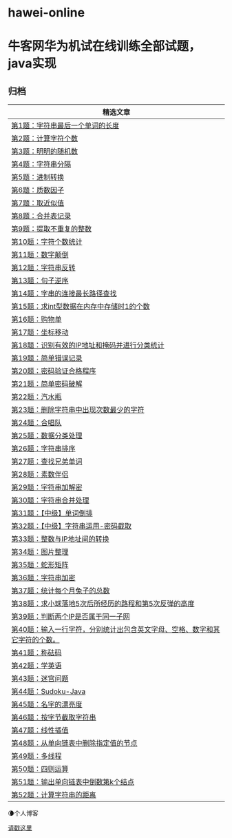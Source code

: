 # hawei-online

牛客网华为机试在线训练全部试题，java实现
===============


归档
----

| **精选文章**                                                                                                                                                                                                                                                                                                                                                                                                                                                                                        |
|------------------------------------------------------------------------------------------------------------------------------------------------------------------------------------------------------------------------------------------------------------------------------------------------------------------------------------------------------------------------------------------------------------------------------------------------------------------------------------------------|
| [第1题：字符串最后一个单词的长度](https://github.com/JasonZhangCauc/hawei-online/blob/master/huawei-online/src/Test001.java)                                                                                                                                                                                                                                                                         |
| [第2题：计算字符个数](https://github.com/JasonZhangCauc/hawei-online/blob/master/huawei-online/src/Test002.java)                                                                                                                                                                                                                 |
| [第3题：明明的随机数](https://github.com/JasonZhangCauc/hawei-online/blob/master/huawei-online/src/Test003.java)                                                                                                                                                                                                                                                  |
| [第4题：字符串分隔](https://github.com/JasonZhangCauc/hawei-online/blob/master/huawei-online/src/Test004.java)                                                                                                                                               |
| [第5题：进制转换](https://github.com/JasonZhangCauc/hawei-online/blob/master/huawei-online/src/Test005.java)                                                                                                                                                                                                    |
| [第6题：质数因子](https://github.com/JasonZhangCauc/hawei-online/blob/master/huawei-online/src/Test006.java)                                                                                                                                                                                                                    |
| [第7题：取近似值](https://github.com/JasonZhangCauc/hawei-online/blob/master/huawei-online/src/Test007.java)                                                                                                                                                                                                                                                                |
| [第8题：合并表记录](https://github.com/JasonZhangCauc/hawei-online/blob/master/huawei-online/src/Test008.java)                                                                                                                                                                                                                                                                                                             |
| [第9题：提取不重复的整数](https://github.com/JasonZhangCauc/hawei-online/blob/master/huawei-online/src/Test009.java)                                                                                                                                                                                                                                                |
| [第10题：字符个数统计](https://github.com/JasonZhangCauc/hawei-online/blob/master/huawei-online/src/Test010.java)                                                                                                                                                                                                                                                      |
| [第11题：数字颠倒](https://github.com/JasonZhangCauc/hawei-online/blob/master/huawei-online/src/Test011.java)                                                                                                                                                                                                                              |
| [第12题：字符串反转](https://github.com/JasonZhangCauc/hawei-online/blob/master/huawei-online/src/Test012.java)                                                                                                                                                                                                                                                                                |
| [第13题：句子逆序](https://github.com/JasonZhangCauc/hawei-online/blob/master/huawei-online/src/Test013.java)                                                                                                                                                                                                                                                 |
| [第14题：字串的连接最长路径查找](https://github.com/JasonZhangCauc/hawei-online/blob/master/huawei-online/src/Test014.java)                                                                                                                                                                  |
| [第15题：求int型数据在内存中存储时1的个数](https://github.com/JasonZhangCauc/hawei-online/blob/master/huawei-online/src/Test015.java)                                                                                                                                                                                                                                                   |
| [第16题：购物单](https://github.com/JasonZhangCauc/hawei-online/blob/master/huawei-online/src/Test016.java)                                                                                                                                                                                             |
| [第17题：坐标移动](https://github.com/JasonZhangCauc/hawei-online/blob/master/huawei-online/src/Test017.java)                                                                                                                                                           |
| [第18题：识别有效的IP地址和掩码并进行分类统计](https://github.com/JasonZhangCauc/hawei-online/blob/master/huawei-online/src/Test018.java)                                                                                                                                      |
| [第19题：简单错误记录](https://github.com/JasonZhangCauc/hawei-online/blob/master/huawei-online/src/Test019.java)                                                                                                           |
| [第20题：密码验证合格程序](https://github.com/JasonZhangCauc/hawei-online/blob/master/huawei-online/src/Test020.java)                                                                                                |
| [第21题：简单密码破解](https://github.com/JasonZhangCauc/hawei-online/blob/master/huawei-online/src/Test021.java)                                                                                                                                        |
| [第22题：汽水瓶](https://github.com/JasonZhangCauc/hawei-online/blob/master/huawei-online/src/Test022.java)                                                                                                                                                                                                                                                                          |
| [第23题：删除字符串中出现次数最少的字符](https://github.com/JasonZhangCauc/hawei-online/blob/master/huawei-online/src/Test023.java)                                                                                                                                          |
| [第24题：合唱队](https://github.com/JasonZhangCauc/hawei-online/blob/master/huawei-online/src/Test024.java)                                                                                                                                                                                                                                  |
| [第25题：数据分类处理](https://github.com/JasonZhangCauc/hawei-online/blob/master/huawei-online/src/Test025.java)                                                                                                                 |
| [第26题：字符串排序](https://github.com/JasonZhangCauc/hawei-online/blob/master/huawei-online/src/Test026.java)                                                                                      |
| [第27题：查找兄弟单词](https://github.com/JasonZhangCauc/hawei-online/blob/master/huawei-online/src/Test027.java)                                 |
| [第28题：素数伴侣](https://github.com/JasonZhangCauc/hawei-online/blob/master/huawei-online/src/Test028.java)                                                                                                                        |
| [第29题：字符串加解密](https://github.com/JasonZhangCauc/hawei-online/blob/master/huawei-online/src/Test029.java)                                                                                                                                                                                                                                         |
| [第30题：字符串合并处理](https://github.com/JasonZhangCauc/hawei-online/blob/master/huawei-online/src/Test030.java)  |
| [第31题：【中级】单词倒排](https://github.com/JasonZhangCauc/hawei-online/blob/master/huawei-online/src/Test031.java)                                                                                                                                          |
| [第32题：【中级】字符串运用-密码截取](https://github.com/JasonZhangCauc/hawei-online/blob/master/huawei-online/src/Test032.java)                                                                                                                                                                  |
| [第33题：整数与IP地址间的转换](https://github.com/JasonZhangCauc/hawei-online/blob/master/huawei-online/src/Test033.java)                                                                                                                                                                                                                                        |
| [第34题：图片整理](https://github.com/JasonZhangCauc/hawei-online/blob/master/huawei-online/src/Test034.java)                                                                                                                                                                                                                                                   |
| [第35题：蛇形矩阵](https://github.com/JasonZhangCauc/hawei-online/blob/master/huawei-online/src/Test035.java)                                                                                                                                                                                            |
| [第36题：字符串加密](https://github.com/JasonZhangCauc/hawei-online/blob/master/huawei-online/src/Test036.java)                                                                                                                                                         |
| [第37题：统计每个月兔子的总数](https://github.com/JasonZhangCauc/hawei-online/blob/master/huawei-online/src/Test037.java)                                                                                                                                                                                                                     |
| [第38题：求小球落地5次后所经历的路程和第5次反弹的高度](https://github.com/JasonZhangCauc/hawei-online/blob/master/huawei-online/src/Test038.java)                                                                                                                                                                                                                                        |
| [第39题：判断两个IP是否属于同一子网](https://github.com/JasonZhangCauc/hawei-online/blob/master/huawei-online/src/Test039.java)                                                                                                                                                                                                                           |
| [第40题：输入一行字符，分别统计出包含英文字母、空格、数字和其它字符的个数。](https://github.com/JasonZhangCauc/hawei-online/blob/master/huawei-online/src/Test040.java)                                                                                                                                                                                                                           |
| [第41题：称砝码](https://github.com/JasonZhangCauc/hawei-online/blob/master/huawei-online/src/Test041.java)                                                                                                                                                                                               |
| [第42题：学英语](https://github.com/JasonZhangCauc/hawei-online/blob/master/huawei-online/src/Test042.java)                                                                                                                                                                                                |
| [第43题：迷宫问题](https://github.com/JasonZhangCauc/hawei-online/blob/master/huawei-online/src/Test043.java)                                                                                                                 |
| [第44题：Sudoku-Java](https://github.com/JasonZhangCauc/hawei-online/blob/master/huawei-online/src/Test044.java)                                                                                                                                                                                                                                                                                     |
| [第45题：名字的漂亮度](https://github.com/JasonZhangCauc/hawei-online/blob/master/huawei-online/src/Test045.java)                                                                                                                                                                                                                                                                      |
| [第46题：按字节截取字符串](https://github.com/JasonZhangCauc/hawei-online/blob/master/huawei-online/src/Test046.java)                                                                                                                                                                                                                                             |
| [第47题：线性插值](https://github.com/JasonZhangCauc/hawei-online/blob/master/huawei-online/src/Test047.java)                                                                                                                                                                                                      |
| [第48题：从单向链表中删除指定值的节点](https://github.com/JasonZhangCauc/hawei-online/blob/master/huawei-online/src/Test048.java)                                                                                                                                                                                 |
| [第49题：多线程](https://github.com/JasonZhangCauc/hawei-online/blob/master/huawei-online/src/Test049.java)                                                                                                                                                                                                                                                                         |
| [第50题：四则运算](https://github.com/JasonZhangCauc/hawei-online/blob/master/huawei-online/src/Test050.java)                                                                                                                                                                                                        |
| [第51题：输出单向链表中倒数第k个结点](https://github.com/JasonZhangCauc/hawei-online/blob/master/huawei-online/src/Test051.java)                                                                                                                                                           |
| [第52题：计算字符串的距离](https://github.com/JasonZhangCauc/hawei-online/blob/master/huawei-online/src/Test052.java)                                                                                                                                                 |


:waning_crescent_moon:个人博客

[请戳这里](http://www.jmzhang.top)


